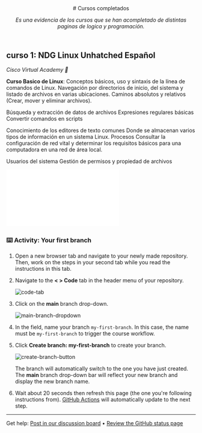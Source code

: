 <header>
# Cursos completados 

_Es una evidencia de los cursos que se han acompletado de distintas paginas de logica y programación._

</header>


## curso 1: NDG Linux Unhatched Español

_Cisco Virtual Academy :wave:_

**Curso Basico de Linux**: 
Conceptos básicos, uso y sintaxis de la línea de comandos de Linux.
Navegación por directorios de inicio, del sistema y listado de archivos en varias ubicaciones.
Caminos absolutos y relativos (Crear, mover y eliminar archivos).

Búsqueda y extracción de datos de archivos
Expresiones regulares básicas
Convertir comandos en scripts 

Conocimiento de los editores de texto comunes
Donde se almacenan varios tipos de información en un sistema Linux.
Procesos
Consultar la configuración de red vital y determinar los requisitos básicos para una computadora en una red de área local.

Usuarios del sistema
Gestión de permisos y propiedad de archivos

![profile-readme](/NDG%20Linux%20Unhatc-certificate.pdf)

### :keyboard: Activity: Your first branch

1. Open a new browser tab and navigate to your newly made repository. Then, work on the steps in your second tab while you read the instructions in this tab.
2. Navigate to the **< > Code** tab in the header menu of your repository.

   ![code-tab](/images/code-tab.png)

3. Click on the **main** branch drop-down.

   ![main-branch-dropdown](/images/main-branch-dropdown.png)

4. In the field, name your branch `my-first-branch`. In this case, the name must be `my-first-branch` to trigger the course workflow.
5. Click **Create branch: my-first-branch** to create your branch.

   ![create-branch-button](/images/create-branch-button.png)

   The branch will automatically switch to the one you have just created.
   The **main** branch drop-down bar will reflect your new branch and display the new branch name.

6. Wait about 20 seconds then refresh this page (the one you're following instructions from). [GitHub Actions](https://docs.github.com/en/actions) will automatically update to the next step.

<footer>

<!--
  <<< Author notes: Footer >>>
  Add a link to get support, GitHub status page, code of conduct, license link.
-->

---

Get help: [Post in our discussion board](https://github.com/orgs/skills/discussions/categories/introduction-to-github) &bull; [Review the GitHub status page](https://www.githubstatus.com/)
